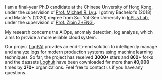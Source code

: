 I am a final-year Ph.D candidate at the Chinese University of Hong Kong, under the supervision of <a
    href="https://www.cse.cuhk.edu.hk/lyu/">Prof. Michael R. Lyu</a>. I got my Bachelor's (2018) and
Master's (2020) degree from Sun Yat-Sen University in <a href="http://inpluslab.com/">InPlus Lab</a>,
under the supervision of <a href="https://www.cse.cuhk.edu.hk/lyu/">Prof. Zibin ZHENG </a>.

My research concerns the AIOps, anomaly detection, log analysis, which aims to provide a more reliable
cloud system.

Our project <a href="https://github.com/logpai">LogPAI</a> provides an end-to-end solution to
intelligently manage and analyze logs for modern production systems using machine learning techniques.
So far, the project has received <b>3000+</b> stars and <b>800+</b> forks and the datasets <a
    href="https://zenodo.org/record/3227177#.XmcOSS2B0xh">Loghub</a> have been downloaded for more than
<b>80,000</b> times by <b>370+</b> organizations. Feel free to contact us if you have any questions.



<!-- I am also a maintainer of [LogPAI](https://github.com/logpai) project, an open-source framework for automated log analysis. -->
